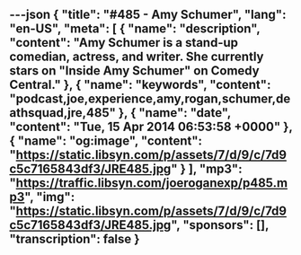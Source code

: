 ---json
{
  "title": "#485 - Amy Schumer",
  "lang": "en-US",
  "meta": [
    {
      "name": "description",
      "content": "Amy Schumer is a stand-up comedian, actress, and writer. She currently stars on \"Inside Amy Schumer\" on Comedy Central."
    },
    {
      "name": "keywords",
      "content": "podcast,joe,experience,amy,rogan,schumer,deathsquad,jre,485"
    },
    {
      "name": "date",
      "content": "Tue, 15 Apr 2014 06:53:58 +0000"
    },
    {
      "name": "og:image",
      "content": "https://static.libsyn.com/p/assets/7/d/9/c/7d9c5c7165843df3/JRE485.jpg"
    }
  ],
  "mp3": "https://traffic.libsyn.com/joeroganexp/p485.mp3",
  "img": "https://static.libsyn.com/p/assets/7/d/9/c/7d9c5c7165843df3/JRE485.jpg",
  "sponsors": [],
  "transcription": false
}
---
<episode-header />

<timemark seconds="0" />

<transcribe-call-to-action />

<episode-footer />
